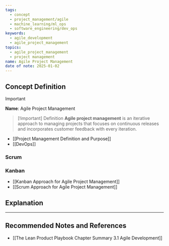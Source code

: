 ```yaml
---
tags:
  - concept
  - project_management/agile
  - machine_learning/ml_ops
  - software_engineering/dev_ops
keywords:
  - agile_development
  - agile_project_management
topics:
  - agile_project_management
  - project management
name: Agile Project Management
date of note: 2025-01-02
---
```


## Concept Definition

>[!important]
>**Name**: Agile Project Management


>[!important] Definition
>**Agile project management** is an iterative approach to managing projects that focuses on continuous releases and incorporates customer feedback with every iteration.

- [[Project Management Definition and Purpose]]
- [[DevOps]]

### Scrum



### Kanban

- [[Kanban Approach for Agile Project Management]]
- [[Scrum Approach for Agile Project Management]]



## Explanation





-----------
##  Recommended Notes and References


- [[The Lean Product Playbook Chapter Summary 3.1 Agile Development]]